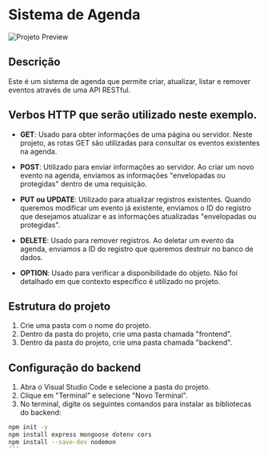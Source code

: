 # Sistema de Agenda

![Projeto Preview](https://logospng.org/wp-content/uploads/javascript.png)

## Descrição

Este é um sistema de agenda que permite criar, atualizar, listar e remover eventos através de uma API RESTful.

## Verbos HTTP que serão utilizado neste exemplo.

- **GET**: Usado para obter informações de uma página ou servidor. Neste projeto, as rotas GET são utilizadas para consultar os eventos existentes na agenda.

- **POST**: Utilizado para enviar informações ao servidor. Ao criar um novo evento na agenda, enviamos as informações "envelopadas ou protegidas" dentro de uma requisição.

- **PUT ou UPDATE**: Utilizado para atualizar registros existentes. Quando queremos modificar um evento já existente, enviamos o ID do registro que desejamos atualizar e as informações atualizadas "envelopadas ou protegidas".

- **DELETE**: Usado para remover registros. Ao deletar um evento da agenda, enviamos a ID do registro que queremos destruir no banco de dados.

- **OPTION**: Usado para verificar a disponibilidade do objeto. Não foi detalhado em que contexto específico é utilizado no projeto.

## Estrutura do projeto

1. Crie uma pasta com o nome do projeto.
2. Dentro da pasta do projeto, crie uma pasta chamada "frontend".
3. Dentro da pasta do projeto, crie uma pasta chamada "backend".

## Configuração do backend

1. Abra o Visual Studio Code e selecione a pasta do projeto.
2. Clique em "Terminal" e selecione "Novo Terminal".
3. No terminal, digite os seguintes comandos para instalar as bibliotecas do backend:

```bash
npm init -y
npm install express mongoose dotenv cors
npm install --save-dev nodemon
´´´
